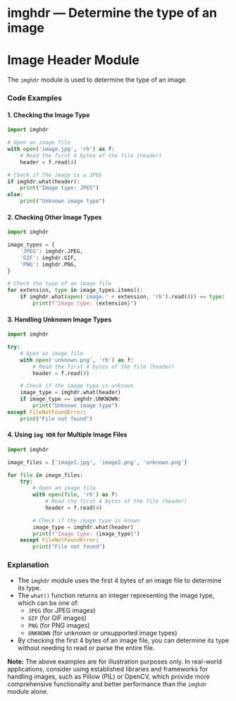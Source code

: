 # imghdr — Determine the type of an image

**Image Header Module**
======================

The `imghdr` module is used to determine the type of an image.

### Code Examples

#### 1. Checking the Image Type
```python
import imghdr

# Open an image file
with open('image.jpg', 'rb') as f:
    # Read the first 4 bytes of the file (header)
    header = f.read(4)

# Check if the image is a JPEG
if imghdr.what(header):
    print("Image type: JPEG")
else:
    print("Unknown image type")
```

#### 2. Checking Other Image Types
```python
import imghdr

image_types = {
    'JPEG': imghdr.JPEG,
    'GIF': imghdr.GIF,
    'PNG': imghdr.PNG,
}

# Check the type of an image file
for extension, type in image_types.items():
    if imghdr.what(open('image.' + extension, 'rb').read(4)) == type:
        print(f"Image type: {extension}")
```

#### 3. Handling Unknown Image Types
```python
import imghdr

try:
    # Open an image file
    with open('unknown.png', 'rb') as f:
        # Read the first 4 bytes of the file (header)
        header = f.read(4)

    # Check if the image type is unknown
    image_type = imghdr.what(header)
    if image_type == imghdr.UNKNOWN:
        print("Unknown image type")
except FileNotFoundError:
    print("File not found")
```

#### 4. Using `img HDR` for Multiple Image Files
```python
import imghdr

image_files = ['image1.jpg', 'image2.png', 'unknown.png']

for file in image_files:
    try:
        # Open an image file
        with open(file, 'rb') as f:
            # Read the first 4 bytes of the file (header)
            header = f.read(4)

        # Check if the image type is known
        image_type = imghdr.what(header)
        print(f"Image type: {image_type}")
    except FileNotFoundError:
        print("File not found")
```

### Explanation

*   The `imghdr` module uses the first 4 bytes of an image file to determine its type.
*   The `what()` function returns an integer representing the image type, which can be one of:
    *   `JPEG` (for JPEG images)
    *   `GIF` (for GIF images)
    *   `PNG` (for PNG images)
    *   `UNKNOWN` (for unknown or unsupported image types)
*   By checking the first 4 bytes of an image file, you can determine its type without needing to read or parse the entire file.

**Note:** The above examples are for illustration purposes only. In real-world applications, consider using established libraries and frameworks for handling images, such as Pillow (PIL) or OpenCV, which provide more comprehensive functionality and better performance than the `imghdr` module alone.
